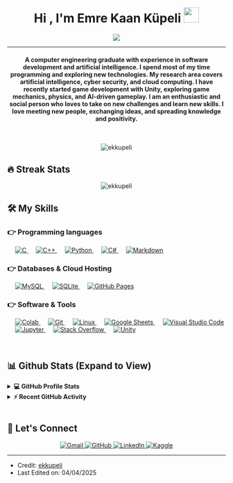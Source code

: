 
<h1 align="center">Hi , I'm Emre Kaan Küpeli <img src="https://media.giphy.com/media/hvRJCLFzcasrR4ia7z/giphy.gif" width="35"> </h1>

<p align="center">
    <a href="https://github.com/DenverCoder1/readme-typing-svg"> <img src="https://readme-typing-svg.herokuapp.com?lines=Computer+Engineering+Graduate;AI+Software+Developer;DS%20|%20AI%20|%20ML%20Enthusiast;Always%20learning%20new%20things&center=true&width=500&height=50"> </a>
</p>
<hr/>
<h4 align="center">A computer engineering graduate with experience in software development and artificial intelligence. I spend most of my time programming and exploring new technologies. My research area covers artificial intelligence, cyber security, and cloud computing. I have recently started game development with Unity, exploring game mechanics, physics, and AI-driven gameplay. I am an enthusiastic and social person who loves to take on new challenges and learn new skills. I love meeting new people, exchanging ideas, and spreading knowledge and positivity.</h4>
<br>
<p align="center"> <img src="https://komarev.com/ghpvc/?username=ekkupeli&label=Profile%20views&color=0e75b6&style=plastic" alt="ekkupeli" /> </p>

## 🔥 Streak Stats
<p align="center"> <img src="https://github-readme-streak-stats.herokuapp.com/?user=ekkupeli&theme=algolia" alt="ekkupeli"  /> </p>


## 🛠️ My Skills

### 👉 Programming languages

<p align="left"> 
    &emsp; 
        <a href="https://www.cprogramming.com/" target="_blank"> <img alt="C" src="https://img.shields.io/badge/C%20-%232370ED.svg?logo=c&logoColor=white"> </a> 
    &emsp;
        <a href="https://www.w3schools.com/cpp/" target="_blank"> <img alt="C++" src="https://img.shields.io/badge/C++%20-%2300599C.svg?logo=c%2B%2B&logoColor=white"> </a> 
    &emsp;
        <a href="https://www.python.org" target="_blank"> <img alt="Python" src="https://img.shields.io/badge/Python%20-%2314354C.svg?logo=python&logoColor=white"> </a>
    &emsp;
        <a href="https://www.w3schools.com/cs/" target="_blank"> <img alt="C#" src="https://img.shields.io/badge/C%23-239120?logo=csharp&logoColor=white&style=flat"> </a>
    &emsp;
        <a href="https://www.markdownguide.org" target="_blank"> <img alt="Markdown" src="https://img.shields.io/badge/Markdown-000000?logo=markdown&logoColor=white&style=flat"> </a>
</p>

### 👉 Databases & Cloud Hosting
<p align="left">
    &emsp;
        <a href="https://www.mysql.com/"> <img alt="MySQL" src="https://img.shields.io/badge/MySQL-%2300f.svg?style=flat&llogo=mysql&logoColor=white"> </a>
    &emsp;
        <a href="https://www.sqlite.org/"> <img alt="SQLite" src ="https://img.shields.io/badge/sqlite-%2307405e.svg?style=flat&logo=sqlite&logoColor=white"/> </a>
    &emsp;
        <a href="https://www.github.com"> <img alt="GitHub Pages" src="https://img.shields.io/badge/GitHub%20Pages-%23327FC7.svg?style=flat&llogo=github&logoColor=white"> </a>
 </p>

 ### 👉 Software & Tools
 
<p>
    &emsp;
        <a href="#"> <img alt="Colab" src="https://img.shields.io/badge/Colab-00b56a.svg?logo=google-colab&logoColor=white"> </a>
    &emsp;
        <a href="#"> <img alt="Git" src="https://img.shields.io/badge/Git%20-%23F05033.svg?logo=git&logoColor=white"> </a>
    &emsp;
        <a href="#"> <img alt="Linux" src="https://img.shields.io/badge/Linux-FCC624?style=flat&logo=linux&logoColor=black"> </a>
    &emsp;
        <a href="#"> <img alt="Google Sheets" src="https://img.shields.io/badge/Google%20Sheets%20-%2334A853.svg?logo=google%20sheets&logoColor=white"> </a>
    &emsp;
        <a href="#"> <img alt="Visual Studio Code" src="https://img.shields.io/badge/Visual%20Studio%20Code-0078d7.svg?logo=visual-studio-code&logoColor=white"> </a>
    &emsp;
        <a href="#"> <img alt="Jupyter" src="https://img.shields.io/badge/Jupyter%20-%23F37626.svg?logo=Jupyter&logoColor=white"> </a>
    &emsp;
        <a href="#"> <img alt="Stack Overflow" src="https://img.shields.io/badge/-Stack%20Overflow-FE7A16?logo=stack-overflow&logoColor=white"> </a>
    &emsp;
	    <a href="#"> <img alt="Unity" src="https://img.shields.io/badge/Unity-100000?logo=unity&logoColor=white&style=flat&labelColor=black"> </a>
</p>

<br/>

## 📊 Github Stats (Expand to View) 


<details> 
    <summary><b>💻 GitHub Profile Stats</b></summary>
    <br/>
    <p align="center">
        <a href="https://github.com/anuraghazra/github-readme-stats"> <img alt="Ekkupeli's Github Stats" src="https://github-readme-stats.vercel.app/api?username=ekkupeli&show_icons=true&count_private=true&theme=algolia" height="192px"/> </a>
    <br/>
    &nbsp;
	    <img src="https://github-readme-stats.vercel.app/api/top-langs?username=ekkupeli&show_icons=true&locale=en&layout=compact&theme=algolia" alt="ekkupeli" height="192px"/>
    <br/>
    <b>Note:</b> Top languages is only a metric of the languages my public code consists of and doesn't reflect experience or skill level.
    </p>
</details>


<details>
    <summary><b>⚡ Recent GitHub Activity</b></summary>
    <br/>
        <a href="https://github.com/ekkupeli"> <img alt="Ekkupeli's Activity Graph" src="https://github-readme-activity-graph.vercel.app/graph?username=ekkupeli&custom_title=Emre%20Kaan%20Kupeli's%20Contribution%20Graph&theme=react-dark" /> </a>
    <br/>

</details>

<br/>

## 👋 Let's Connect
<p align="center">
	<a href="mailto:kupeliemrekaan@gmail.com"> <img src="https://img.icons8.com/bubbles/50/000000/gmail.png" alt="Gmail"/> </a>
	<a href="https://github.com/ekkupeli"> <img src="https://img.icons8.com/bubbles/50/000000/github.png" alt="GitHub"/> </a>
	<a href="https://linkedin.com/in/ekkupeli"> <img src="https://img.icons8.com/bubbles/50/000000/linkedin.png" alt="LinkedIn"/> </a>
	<a href="https://www.kaggle.com/ekkupeli"> <img src="https://img.icons8.com/bubbles/50/000000/kaggle.png" alt="Kaggle"/> </a>
	<!--
  	<a href="https://www.facebook.com/#"> <img src="https://img.icons8.com/bubbles/50/000000/facebook-new.png" alt="Facebook"/> </a>
	<a href="https://instagram.com/#"> <img src="https://img.icons8.com/bubbles/50/000000/instagram.png" alt="Instagram"/> </a>
	<a href="https://www.youtube.com/channel/#"> <img src="https://img.icons8.com/bubbles/50/000000/youtube.png" alt="Youtube"/> </a>
    <a href="https://x.com/#"> <img src="https://img.icons8.com/?size=50&id=108650&format=png&color=000000" alt="Twitter"/> </a>
	-->
</p>

<hr/>

* Credit: [ekkupeli](https://github.com/ekkupeli)
* Last Edited on: 04/04/2025
